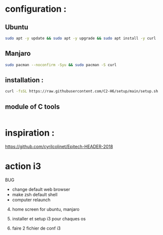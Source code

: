 
# configuration :

## Ubuntu
``` bash
sudo apt -y update && sudo apt -y upgrade && sudo apt install -y curl
```

## Manjaro
```bash
sudo pacman --noconfirm -Syu && sudo pacman -S curl
```

## installation :
``` bash
curl -fsSL https://raw.githubusercontent.com/C2-H6/setup/main/setup.sh -o setup.sh && chmod +x setup.sh && ./setup.sh
```

## module of C tools
``` bash

```

# inspiration :
https://github.com/cyrilcolinet/Epitech-HEADER-2018




# action i3

BUG
- change default web browser
- make zsh default shell
- computer relaunch

4. home screen for ubuntu, manjaro
1. installer et setup i3 pour chaques os

5. faire 2 fichier de conf i3

